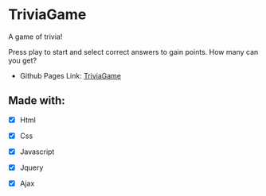 # TriviaGame
A game of trivia!

Press play to start and select correct answers to gain points. How many can you get?

- Github Pages Link: [TriviaGame](merpig.github.io/TriviaGame)

## Made with:
- [x] Html
- [x] Css
- [x] Javascript
- [x] Jquery
- [x] Ajax





